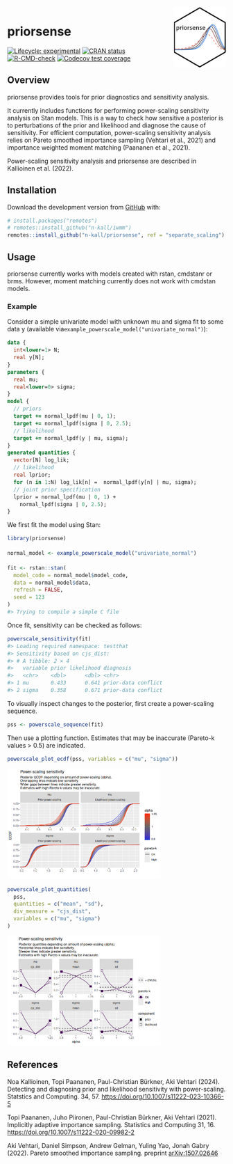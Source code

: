 
<!-- README.md is generated from README.Rmd. Please edit that file -->

<img src='man/figures/logo.png' align="right" height="139" />

# priorsense

<!-- badges: start -->

[![Lifecycle:
experimental](https://img.shields.io/badge/lifecycle-experimental-orange.svg)](https://www.tidyverse.org/lifecycle/#experimental)
[![CRAN
status](https://www.r-pkg.org/badges/version/priorsense)](https://CRAN.R-project.org/package=priorsense)
[![R-CMD-check](https://github.com/n-kall/priorsense/workflows/R-CMD-check/badge.svg)](https://github.com/n-kall/priorsense/actions)
[![Codecov test
coverage](https://codecov.io/gh/n-kall/priorsense/branch/master/graph/badge.svg)](https://app.codecov.io/gh/n-kall/priorsense?branch=master)
<!-- badges: end -->

## Overview

priorsense provides tools for prior diagnostics and sensitivity
analysis.

It currently includes functions for performing power-scaling sensitivity
analysis on Stan models. This is a way to check how sensitive a
posterior is to perturbations of the prior and likelihood and diagnose
the cause of sensitivity. For efficient computation, power-scaling
sensitivity analysis relies on Pareto smoothed importance sampling
(Vehtari et al., 2021) and importance weighted moment matching (Paananen
et al., 2021).

Power-scaling sensitivity analysis and priorsense are described in
Kallioinen et al. (2022).

## Installation

Download the development version from [GitHub](https://github.com/)
with:

``` r
# install.packages("remotes")
# remotes::install_github("n-kall/iwmm")
remotes::install_github("n-kall/priorsense", ref = "separate_scaling")
```

## Usage

priorsense currently works with models created with rstan, cmdstanr or
brms. However, moment matching currently does not work with cmdstan
models.

### Example

Consider a simple univariate model with unknown mu and sigma fit to some
data y (available via`example_powerscale_model("univariate_normal")`):

``` stan
data {
  int<lower=1> N;
  real y[N];
}
parameters {
  real mu;
  real<lower=0> sigma;
}
model {
  // priors
  target += normal_lpdf(mu | 0, 1);
  target += normal_lpdf(sigma | 0, 2.5);
  // likelihood
  target += normal_lpdf(y | mu, sigma);
}
generated quantities {
  vector[N] log_lik;
  // likelihood
  real lprior;
  for (n in 1:N) log_lik[n] =  normal_lpdf(y[n] | mu, sigma);
  // joint prior specification
  lprior = normal_lpdf(mu | 0, 1) +
    normal_lpdf(sigma | 0, 2.5);
}
```

We first fit the model using Stan:

``` r
library(priorsense)

normal_model <- example_powerscale_model("univariate_normal")

fit <- rstan::stan(
  model_code = normal_model$model_code,
  data = normal_model$data,
  refresh = FALSE,
  seed = 123
)
#> Trying to compile a simple C file
```

Once fit, sensitivity can be checked as follows:

``` r
powerscale_sensitivity(fit)
#> Loading required namespace: testthat
#> Sensitivity based on cjs_dist:
#> # A tibble: 2 × 4
#>   variable prior likelihood diagnosis          
#>   <chr>    <dbl>      <dbl> <chr>              
#> 1 mu       0.433      0.641 prior-data conflict
#> 2 sigma    0.358      0.671 prior-data conflict
```

To visually inspect changes to the posterior, first create a
power-scaling sequence.

``` r
pss <- powerscale_sequence(fit)
```

Then use a plotting function. Estimates that may be inaccurate (Pareto-k
values \> 0.5) are indicated.

``` r
powerscale_plot_ecdf(pss, variables = c("mu", "sigma"))
```

<img src="man/figures/README-ecdf_plot-1.png" width="70%" height="70%" />

``` r
powerscale_plot_quantities(
  pss,
  quantities = c("mean", "sd"),
  div_measure = "cjs_dist",
  variables = c("mu", "sigma")
)
```

<img src="man/figures/README-quants_plot-1.png" width="70%" height="70%" />

## References

Noa Kallioinen, Topi Paananen, Paul-Christian Bürkner, Aki Vehtari
(2024). Detecting and diagnosing prior and likelihood sensitivity with
power-scaling. Statstics and Computing. 34, 57.
<https://doi.org/10.1007/s11222-023-10366-5>

Topi Paananen, Juho Piironen, Paul-Christian Bürkner, Aki Vehtari
(2021). Implicitly adaptive importance sampling. Statistics and
Computing 31, 16. <https://doi.org/10.1007/s11222-020-09982-2>

Aki Vehtari, Daniel Simpson, Andrew Gelman, Yuling Yao, Jonah Gabry
(2022). Pareto smoothed importance sampling. preprint
[arXiv:1507.02646](https://arxiv.org/abs/1507.02646)
